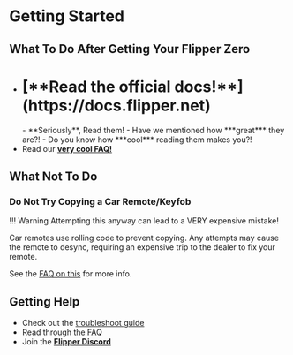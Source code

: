 # Getting Started

## What To Do After Getting Your Flipper Zero

- <H1>[**Read the official docs!**](https://docs.flipper.net)</H1>
    - **Seriously**, Read them!
    - Have we mentioned how ***great*** they are?!
    - Do you know how ***cool*** reading them makes you?!
- Read our [**very cool FAQ!**](faq-general.md)

## What Not To Do

### Do Not Try Copying a Car Remote/Keyfob
!!! Warning
    Attempting this anyway can lead to a VERY expensive mistake!

Car remotes use rolling code to prevent copying. Any attempts may cause the remote to desync, requiring an expensive trip to the dealer to fix your remote. 

See the [FAQ on this](faq-general.md#can-flipper-zero-copy-car-remotes) for more info. 




## Getting Help
- Check out the [troubleshoot guide](troubleshooting.md)
- Read through [the FAQ](faq-general.md)
- Join the [**Flipper Discord**](https://flipperzero.one/discord)